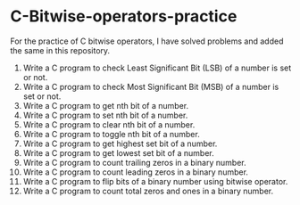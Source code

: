 # C-Bitwise-operators-practice
For the practice of C bitwise operators, I have solved problems and added the same in this repository.
1. Write a C program to check Least Significant Bit (LSB) of a number is set or not.
2. Write a C program to check Most Significant Bit (MSB) of a number is set or not.
3. Write a C program to get nth bit of a number.
4. Write a C program to set nth bit of a number.
5. Write a C program to clear nth bit of a number.
6. Write a C program to toggle nth bit of a number.
7. Write a C program to get highest set bit of a number.
8. Write a C program to get lowest set bit of a number.
9. Write a C program to count trailing zeros in a binary number.
10. Write a C program to count leading zeros in a binary number.
11. Write a C program to flip bits of a binary number using bitwise operator.
12. Write a C program to count total zeros and ones in a binary number.
